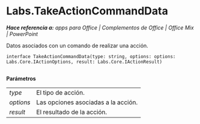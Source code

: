 
# <a name="labs.takeactioncommanddata"></a>Labs.TakeActionCommandData

 _**Hace referencia a:** apps para Office | Complementos de Office | Office Mix | PowerPoint_

Datos asociados con un comando de realizar una acción.

```
interface TakeActionCommandData(type: string, options: options: Labs.Core.IActionOptions, result: Labs.Core.IActionResult)
```


## 

 **Parámetros**


|||
|:-----|:-----|
| _type_|El tipo de acción.|
| _options_|Las opciones asociadas a la acción.|
| _result_|El resultado de la acción.|
